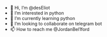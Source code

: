 - 👋 Hi, I’m @desEliot
- 👀 I’m interested in python
- 🌱 I’m currently learning python
- 💞️ I’m looking to collaborate on telegram bot
- 📫 How to reach me @JordanBel1ford

<!---
desEliot/desEliot is a ✨ special ✨ repository because its `README.md` (this file) appears on your GitHub profile.
You can click the Preview link to take a look at your changes.
--->
